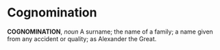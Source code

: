 # Cognomination

**COGNOMINATION**, _noun_ A surname; the name of a family; a name given from any accident or quality; as Alexander the Great.
